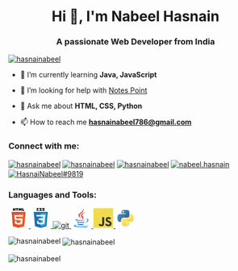 <!-- ### Hi there 👋 -->

<!--
**hasnainabeel/hasnainabeel** is a ✨ _special_ ✨ repository because its `README.md` (this file) appears on your GitHub profile.

Here are some ideas to get you started:

- 🔭 I’m currently working on ...
- 🌱 I’m currently learning ...
- 👯 I’m looking to collaborate on ...
- 🤔 I’m looking for help with ...
- 💬 Ask me about ...
- 📫 How to reach me: ...
- 😄 Pronouns: ...
- ⚡ Fun fact: ...
-->

<!-- ### Hi there 👋

<!--
**hasnainabeel/hasnainabeel** is a ✨ _special_ ✨ repository because its `README.md` (this file) appears on your GitHub profile.

Here are some ideas to get you started:

- 🔭 I’m currently working on ...
- 🌱 I’m currently learning ...
- 👯 I’m looking to collaborate on ...
- 🤔 I’m looking for help with ...
- 💬 Ask me about ...
- 📫 How to reach me: ...
- 😄 Pronouns: ...
- ⚡ Fun fact: ...
-->
 <h1 align="center">Hi 👋, I'm Nabeel Hasnain</h1>
<h3 align="center">A passionate Web Developer from India</h3>

<!-- <p align="left"> <img src="https://komarev.com/ghpvc/?username=hasnainabeel&label=Profile%20views&color=0e75b6&style=flat" alt="hasnainabeel" /> </p>

<p align="left"> <a href="https://github.com/ryo-ma/github-profile-trophy"><img src="https://github-profile-trophy.vercel.app/?username=hasnainabeel" alt="hasnainabeel" /></a> </p> -->

<p align="left"> <a href="https://twitter.com/hasnainabeel" target="blank"><img src="https://img.shields.io/twitter/follow/hasnainabeel?logo=twitter&style=for-the-badge" alt="hasnainabeel" /></a> </p>

- 🌱 I’m currently learning **Java, JavaScript**

- 🤝 I’m looking for help with [Notes Point](https://hasnainabeel.github.io/Notes-Point/)

- 💬 Ask me about **HTML, CSS, Python**

- 📫 How to reach me **hasnainabeel786@gmail.com**

<h3 align="left">Connect with me:</h3>
<p align="left">
<a href="https://dev.to/hasnainabeel" target="blank"><img align="center" src="https://raw.githubusercontent.com/rahuldkjain/github-profile-readme-generator/master/src/images/icons/Social/devto.svg" alt="hasnainabeel" height="30" width="40" /></a>
<a href="https://twitter.com/hasnainabeel" target="blank"><img align="center" src="https://raw.githubusercontent.com/rahuldkjain/github-profile-readme-generator/master/src/images/icons/Social/twitter.svg" alt="hasnainabeel" height="30" width="40" /></a>
<a href="https://linkedin.com/in/hasnainabeel" target="blank"><img align="center" src="https://raw.githubusercontent.com/rahuldkjain/github-profile-readme-generator/master/src/images/icons/Social/linked-in-alt.svg" alt="hasnainabeel" height="30" width="40" /></a>
<a href="https://instagram.com/nabeel.hasnain" target="blank"><img align="center" src="https://raw.githubusercontent.com/rahuldkjain/github-profile-readme-generator/master/src/images/icons/Social/instagram.svg" alt="nabeel.hasnain" height="30" width="40" /></a>
<a href="https://discord.gg/HasnaiNabeel#9819" target="blank"><img align="center" src="https://raw.githubusercontent.com/rahuldkjain/github-profile-readme-generator/master/src/images/icons/Social/discord.svg" alt="HasnaiNabeel#9819" height="30" width="40" /></a>
</p>

<h3 align="left">Languages and Tools:</h3>
<p align="left"> <a href="https://www.w3.org/html/" target="_blank" rel="noreferrer"> <img src="https://raw.githubusercontent.com/devicons/devicon/master/icons/html5/html5-original-wordmark.svg" alt="html5" width="40" height="40"/> </a> <a href="https://www.w3schools.com/css/" target="_blank" rel="noreferrer"> <img src="https://raw.githubusercontent.com/devicons/devicon/master/icons/css3/css3-original-wordmark.svg" alt="css3" width="40" height="40"/> </a>  <a href="https://git-scm.com/" target="_blank" rel="noreferrer"> <img src="https://www.vectorlogo.zone/logos/git-scm/git-scm-icon.svg" alt="git" width="40" height="40"/> </a> <a href="https://www.java.com" target="_blank" rel="noreferrer"> <img src="https://raw.githubusercontent.com/devicons/devicon/master/icons/java/java-original.svg" alt="java" width="40" height="40"/> </a> <a href="https://developer.mozilla.org/en-US/docs/Web/JavaScript" target="_blank" rel="noreferrer"> <img src="https://raw.githubusercontent.com/devicons/devicon/master/icons/javascript/javascript-original.svg" alt="javascript" width="40" height="40"/> </a> <a href="https://www.python.org" target="_blank" rel="noreferrer"> <img src="https://raw.githubusercontent.com/devicons/devicon/master/icons/python/python-original.svg" alt="python" width="40" height="40"/> </a> </p>

<p><img align="left" src="https://github-readme-stats.vercel.app/api/top-langs?username=hasnainabeel&show_icons=true&locale=en&layout=compact" alt="hasnainabeel" /></p>  

<p>&nbsp;<img align="center" src="https://github-readme-stats.vercel.app/api?username=hasnainabeel&show_icons=true&locale=en" alt="hasnainabeel" /></p>  

<p><img align="center" src="https://github-readme-streak-stats.herokuapp.com/?user=hasnainabeel&" alt="hasnainabeel" /></p>  
